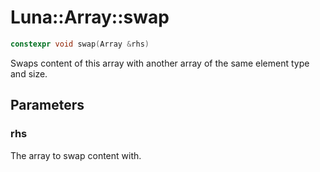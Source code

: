 # Luna::Array::swap

```c++
constexpr void swap(Array &rhs)
```

Swaps content of this array with another array of the same element type and size. 



## Parameters
### rhs
The array to swap content with. 

